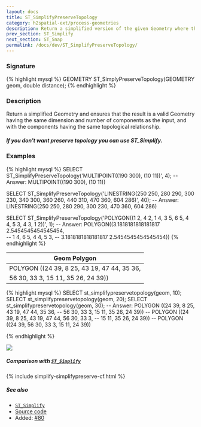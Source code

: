 ```yaml
---
layout: docs
title: ST_SimplifyPreserveTopology
category: h2spatial-ext/process-geometries
description: Return a simplified version of the given Geometry where the topology is preserved
prev_section: ST_Simplify
next_section: ST_Snap
permalink: /docs/dev/ST_SimplifyPreserveTopology/
---
```


### Signature

{% highlight mysql %}
GEOMETRY ST_SimplyPreserveTopology(GEOMETRY geom, 
double distance);
{% endhighlight %}

### Description
Return a simplified Geometry and ensures that the result is a valid Geometry having the same dimension and number of components as the input, and with the components having the same topological relationship.

<div class="note">
    <h5>
    If you don't want preserve topology you can use ST_Simplify.</h5>
</div>

### Examples

{% highlight mysql %}
SELECT ST_SimplifyPreserveTopology('MULTIPOINT((190 300), 
                                               (10 11))', 
                                    4);
-- Answer: MULTIPOINT((190 300), (10 11))

SELECT ST_SimplifyPreserveTopology('LINESTRING(250 250, 280 290, 
                                               300 230, 340 300, 
                                               360 260, 440 310, 
                                               470 360, 604 286)', 
                                    40);
-- Answer: LINESTRING(250 250, 280 290, 300 230, 470 360, 604 286)

SELECT ST_SimplifyPreserveTopology('POLYGON((1 2, 4 2, 1 4, 
                                             3 5, 6 5, 4 4, 
                                             5 3, 4 3, 1 2))', 
                                    1);
-- Answer: POLYGON((3.1818181818181817 2.5454545454545454,  
--                  1 4, 6 5, 4 4, 5 3, 
--                  3.1818181818181817 2.5454545454545454))
{% endhighlight %}

 | 	          Geom Polygon                     | 
 |----------------------------------------------|
 | POLYGON ((24 39, 8 25, 43 19, 47 44, 35 36,  |
 |           56 30, 33 3, 15 11, 35 26, 24 39)) |

{% highlight mysql %}
SELECT st_simplifypreservetopology(geom, 10);
SELECT st_simplifypreservetopology(geom, 20);
SELECT st_simplifypreservetopology(geom, 30);
-- Answer: POLYGON ((24 39, 8 25, 43 19, 47 44, 35 36, 
--                   56 30, 33 3, 15 11, 35 26, 24 39))
-- POLYGON ((24 39, 8 25, 43 19, 47 44, 56 30, 33 3, 
--           15 11, 35 26, 24 39))
-- POLYGON ((24 39, 56 30, 33 3, 15 11, 24 39))

{% endhighlight %}

<img class="displayed" src="../ST_SimplifyPreserveTopolgy.png"/>

##### Comparison with [`ST_Simplify`](../ST_Simplify)

{% include simplify-simplifypreserve-cf.html %}

##### See also

* [`ST_Simplify`](../ST_Simplify)
* <a href="https://github.com/irstv/H2GIS/blob/master/h2spatial-ext/src/main/java/org/h2gis/h2spatialext/function/spatial/processing/ST_SimplifyPreserveTopology.java" target="_blank">Source code</a>
* Added: <a href="https://github.com/irstv/H2GIS/pull/80" target="_blank">#80</a>


